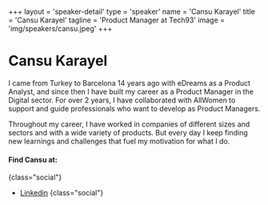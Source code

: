 +++
layout = 'speaker-detail'
type = 'speaker'
name = 'Cansu Karayel'
title = 'Cansu Karayel'
tagline = 'Product Manager at Tech93'
image = 'img/speakers/cansu.jpeg'
+++

# Cansu Karayel
I came from Turkey to Barcelona 14 years ago with eDreams as a Product Analyst, and since then I have built my career as a Product Manager in the Digital sector.
For over 2 years, I have collaborated with AllWomen to support and guide professionals who want to develop as Product Managers.  

Throughout my career, I have worked in companies of different sizes and sectors and with a wide variety of products. But every day I keep finding new learnings and challenges that fuel my motivation for what I do.

#### Find Cansu at:
{class="social"}
* [Linkedin](https://www.linkedin.com/in/cansukarayel/)
  {class="social"}